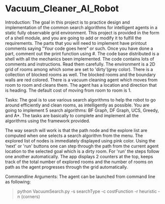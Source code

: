 # Vacuum_Cleaner_AI_Robot


Introduction:
The goal in this project is to practice design and implementation of
the common search algorithms for intelligent agents in a static fully
observable grid environment. This project is provided in the form of a
shell module, and you are going to add or modify it to fulfill the
requirements. The parts that you will need to implement have printout
comments saying "Your code goes here" or such. Once you have done a part,
comment out the print function using #.
The code base distributed is a shell with all the mechanics been
implemented. The code contains lots of comments and instructions. Read
them carefully.
The environment is a 2D grid of rooms among which some are set to
'dirty'(grey color). There is a collection of blocked rooms as well. The
blocked rooms and the boundary walls are red colored. There is a vacuum
cleaning agent which moves from room to room and cleans them. The agent
has a location and direction that is heading. The default cost of moving
from room to room is 1.

Tasks:
The goal is to use various search algorithms to help the robot to go
around efficiently and clean rooms, as intelligently as possible.
You are going to implement 5 search algorithms: BF Graph, DF Graph, UCS,
Greedy, and A*. The tasks are basically to complete and implement all the
algorithms using the framework provided.

The way search will work is that the path node and the explore list are
computed when one selects a search algorithm from the menu. The explored
list of nodes is immediately displayed using pink color. Using the ‘next'
or 'run' buttons one can step through the path from the current agent
location to the selected goal which is a dirty room. For 'run' the steps
follow one another automatically. The app displays 2 counters at the top,
keeps track of the total number of explored rooms and the number of rooms
on path as the agent progresses through the grid automatically.


Commandline Arguments:
The agent can be launched from command line as following:
>python VacuumSearch.py -s searchType -c costFunction -r heuristic -n
(corners)

